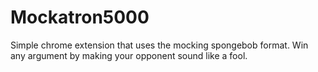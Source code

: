 # Mockatron5000
Simple chrome extension that uses the mocking spongebob format. Win any argument by making your opponent sound like a fool.
